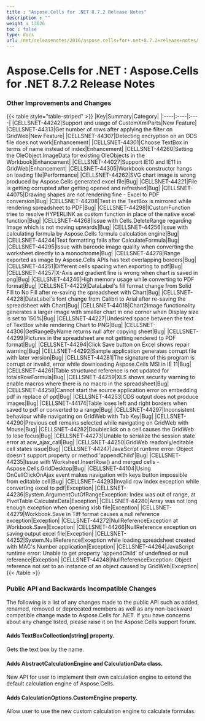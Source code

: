 ```yaml
---
title : "Aspose.Cells for .NET 8.7.2 Release Notes" 
description : "" 
weight : 13026 
toc : false
type: docs
url: /net/releasenotes/2016/aspose.cells+for+.net+8.7.2+release+notes/
---
```


# Aspose.Cells for .NET : Aspose.Cells for .NET 8.7.2 Release Notes


### Other Improvements and Changes

{{< table style="table-striped" >}}
|Key|Summary|Category|
|:----|:----|:----|
|CELLSNET-44242|Support and usage of CustomXmlParts|New Feature|
|CELLSNET-44313|Get number of rows after applying the filter on GridWeb|New Feature|
|CELLSNET-44307|Detecting encryption on an ODS file does not work|Enhancement|
|CELLSNET-44301|Choose TextBox in terms of name instead of index|Enhancement|
|CELLSNET-44260|Setting the OleObject.ImageData for existing OleObjects in the Workbook|Enhancement|
|CELLSNET-44027|Support IE10 and IE11 in GridWeb|Enhancement|
|CELLSNET-44305|Workbook constructor hangs on loading file|Performance|
|CELLSNET-44262|SVG chart image is wrong produced by Aspose.Cells generated excel file|Bug|
|CELLSNET-44221|File is getting corrupted after getting opened and refreshed|Bug|
|CELLSNET-44075|Drawing shapes are not rendering fine - Excel to PDF conversion|Bug|
|CELLSNET-44208|Text in the TextBox is mirrored while rendering spreadsheet to PDF|Bug|
|CELLSNET-44298|ICustomFunction tries to resolve HYPERLINK as custom function in place of the native excel function|Bug|
|CELLSNET-44268|Issue with Cells.DeleteRange regarding Image which is not moving upwards|Bug|
|CELLSNET-44256|Issue with calculating formula by Aspose.Cells formula calculation engine|Bug|
|CELLSNET-44244|Text formatting fails after CalculateFormula|Bug|
|CELLSNET-44295|Issue with barcode image quality when converting the worksheet directly to a monochrome|Bug|
|CELLSNET-44278|Range exported as image by Aspose.Cells APIs has text overlapping borders|Bug|
|CELLSNET-44251|Different cells spacing when exporting to pdf|Bug|
|CELLSNET-44257|X-Axis and gradient line is wrong when chart is saved in png|Bug|
|CELLSNET-44246|High memory usage while converting to PDF format|Bug|
|CELLSNET-44229|DataLabel's fill format change from Solid Fill to No Fill after re-saving the spreadsheet with Chart|Bug|
|CELLSNET-44228|DataLabel's font change from Calibri to Arial after re-saving the spreadsheet with Chart|Bug|
|CELLSNET-44018|Chart2Image functionality generates a larger image with smaller chart in one corner when Display size is set to 150%|Bug|
|CELLSNET-44227|Undesired space between the text of TextBox while rendering Chart to PNG|Bug|
|CELLSNET-44306|GetRangeByName returns null after copying sheet|Bug|
|CELLSNET-44299|Pictures in the spreadsheet are not getting rendered to PDF format|Bug|
|CELLSNET-44294|Click Save button on Excel shows repair warning|Bug|
|CELLSNET-44292|Sample application generates corrupt file with later version|Bug|
|CELLSNET-44281|The signature of this program is corrupt or invalid, error while downloading Aspose.Cells MSI in IE 11|Bug|
|CELLSNET-44261|Table structured reference is not updated for totalsRowFormula|Bug|
|CELLSNET-44259|XLS shows security warning to enable macros where there is no macro in the spreadsheet|Bug|
|CELLSNET-44258|Cannot start the source application error on embedding pdf in replace of ppt|Bug|
|CELLSNET-44253|ODS output does not produce images|Bug|
|CELLSNET-44174|Table loses left and right borders when saved to pdf or converted to a range|Bug|
|CELLSNET-44297|Inconsistent behaviour while navigating on GridWeb with Tab Key|Bug|
|CELLSNET-44290|Previous cell remains selected while navigating on GridWeb with Mouse|Bug|
|CELLSNET-44282|Doubleclick on a cell causes the GridWeb to lose focus|Bug|
|CELLSNET-44273|Unable to serialize the session state error at acw\_ajax\_call|Bug|
|CELLSNET-44250|GridWeb readonly/editable cell states issue|Bug|
|CELLSNET-44247|JavaScript runtime error: Object doesn't support property or method 'appendChild'|Bug|
|CELLSNET-44235|Issue with Worksheet.InsertRow() and merged cells - Aspose.Cells.GridDesktop|Bug|
|CELLSNET-44104|Using OnCellClickOnAjax event makes navigation with keys button impossible from editable cell|Bug|
|CELLSNET-44293|Invalid row index exception while converting excel to pdf|Exception|
|CELLSNET-44236|System.ArgumentOutOfRangeException: Index was out of range, at PivotTable CalculateData|Exception|
|CELLSNET-44280|Array was not long enough exception when opening xlsb file|Exception|
|CELLSNET-44279|Workbook.Save in Tiff format causes a null reference exception|Exception|
|CELLSNET-44272|NullReferenceException at Workbook.Save|Exception|
|CELLSNET-44266|NullReference exception on saving output excel file|Exception|
|CELLSNET-44252|System.NullReferenceException while loading spreadsheet created with MAC's Number application|Exception|
|CELLSNET-44264|JavaScript runtime error: Unable to get property 'appendChild' of undefined or null reference|Exception|
|CELLSNET-44248|NullReferenceException: Object reference not set to an instance of an object caused by GridWeb|Exception|
{{< /table >}}

### Public API and Backwards Incompatible Changes

The following is a list of any changes made to the public API such as added, renamed, removed or deprecated members as well as any non-backward compatible change made to Aspose.Cells for .NET. If you have concerns about any change listed, please raise it on the Aspose.Cells support forum.

#### Adds TextBoxCollection\[string\] property.

Gets the text box by the name.

#### Adds AbstractCalculationEngine and CalculationData class.

New API for user to implement their own calculation engine to extend the default calculation engine of Aspose.Cells.

#### Adds CalculationOptions.CustomEngine property.

Allow user to use the new custom calculation engine to calculate formulas.

